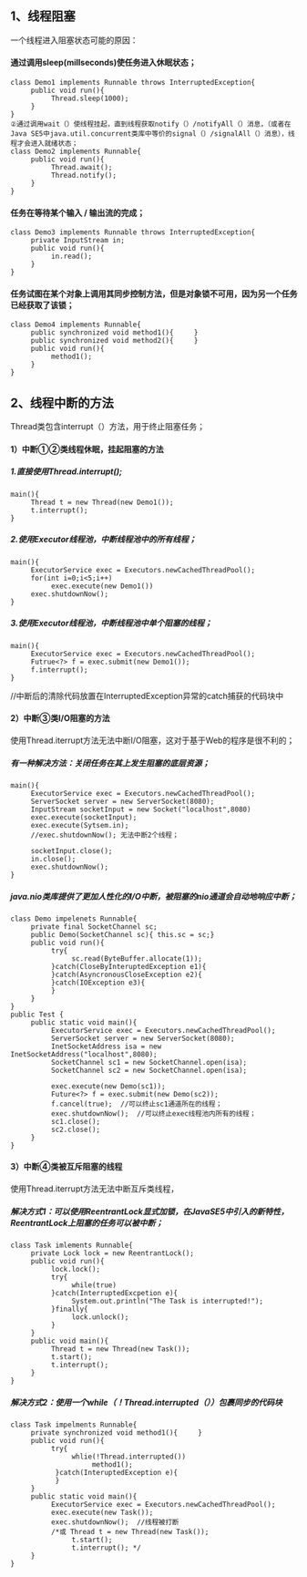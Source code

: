 ## 1、线程阻塞
一个线程进入阻塞状态可能的原因：
#### 通过调用sleep(millseconds)使任务进入休眠状态；

```
class Demo1 implements Runnable throws InterruptedException{
     public void run(){ 
          Thread.sleep(1000);
     }
}
②通过调用wait（）使线程挂起，直到线程获取notify（）/notifyAll（）消息，（或者在Java SE5中java.util.concurrent类库中等价的signal（）/signalAll（）消息），线程才会进入就绪状态；
class Demo2 implements Runnable{
     public void run(){
          Thread.await();
          Thread.notify();
     }
}
```

#### 任务在等待某个输入 / 输出流的完成；

```
class Demo3 implements Runnable throws InterruptedException{
     private InputStream in;
     public void run(){
          in.read();
     }
}
```

#### 任务试图在某个对象上调用其同步控制方法，但是对象锁不可用，因为另一个任务已经获取了该锁；

```
class Demo4 implements Runnable{
     public synchronized void method1(){     }
     public synchronized void method2(){     }
     public void run(){
          method1();
     }
}
```



## 2、线程中断的方法
Thread类包含interrupt（）方法，用于终止阻塞任务；

#### 1）中断①②类线程休眠，挂起阻塞的方法
##### 1.直接使用Thread.interrupt();

```
main(){
     Thread t = new Thread(new Demo1());
     t.interrupt();
}
```

##### 2.使用Executor线程池，中断线程池中的所有线程；

```
main(){
     ExecutorService exec = Executors.newCachedThreadPool();
     for(int i=0;i<5;i++)
          exec.execute(new Demo1())
     exec.shutdownNow();
}
```

##### 3.使用Executor线程池，中断线程池中单个阻塞的线程；

```
main(){
     ExecutorService exec = Executors.newCachedThreadPool();
     Futrue<?> f = exec.submit(new Demo1());
     f.interrupt();
}
```


//中断后的清除代码放置在InterruptedException异常的catch捕获的代码块中


#### 2）中断③类I/O阻塞的方法
使用Thread.iterrupt方法无法中断I/O阻塞，这对于基于Web的程序是很不利的；
##### 有一种解决方法：关闭任务在其上发生阻塞的底层资源；

```
main(){
     ExecutorService exec = Executors.newCachedThreadPool();
     ServerSocket server = new ServerSocket(8080);
     InputStream socketInput = new Socket("localhost",8080)
     exec.execute(socketInput);
     exec.execute(Sytsem.in);
     //exec.shutdownNow(); 无法中断2个线程；

     socketInput.close();
     in.close();
     exec.shutdownNow();
}
```


##### java.nio类库提供了更加人性化的I/O中断，被阻塞的nio通道会自动地响应中断；

```
class Demo impelenets Runnable{
     private final SocketChannel sc;
     public Demo(SocketChannel sc){ this.sc = sc;}
     public void run(){
          try{
               sc.read(ByteBuffer.allocate(1));
          }catch(CloseByInteruptedException e1){
          }catch(AsyncronousCloseException e2){
          }catch(IOException e3){
          }
     }
}
public Test {
     public static void main(){
          ExecutorService exec = Executors.newCachedThreadPool();
          ServerSocket server = new ServerSocket(8080);
          InetSocketAddress isa = new InetSocketAddress("localhost",8080);
          SocketChannel sc1 = new SocketChannel.open(isa);
          SocketChannel sc2 = new SocketChannel.open(isa);
          
          exec.execute(new Demo(sc1));
          Future<?> f = exec.submit(new Demo(sc2));
          f.cancel(true);  //可以终止sc1通道所在的线程；
          exec.shutdownNow();  //可以终止exec线程池内所有的线程；
          sc1.close();
          sc2.close();
     }
}
```


#### 3）中断④类被互斥阻塞的线程
使用Thread.iterrupt方法无法中断互斥类线程，
##### 解决方式1：可以使用ReentrantLock显式加锁，在JavaSE5中引入的新特性，ReentrantLock上阻塞的任务可以被中断；

```
class Task imlements Runnable{
     private Lock lock = new ReentrantLock();
     public void run(){
          lock.lock();
          try{
               while(true)
          }catch(InterruptedExcpetion e){
               System.out.println("The Task is interrupted!");
          }finally{
               lock.unlock();
          }
     }
     public void main(){
          Thread t = new Thread(new Task());
          t.start();
          t.interrupt();
     }
}
```


##### 解决方式2：使用一个while（！Thread.interrupted（））包裹同步的代码块

```
class Task impelments Runnable{
     private synchronized void method1(){     }
     public void run(){
          try{
               whlie(!Thread.interrupted())
                    method1();
           }catch(InteruptedException e){  
           }             
     }
     public static void main(){
          ExecutorService exec = Executors.newCachedThreadPool();
          exec.execute(new Task());
          exec.shutdownNow();  //线程被打断
          /*或 Thread t = new Thread(new Task());
               t.start();
               t.interrupt(); */
     }
}
```
